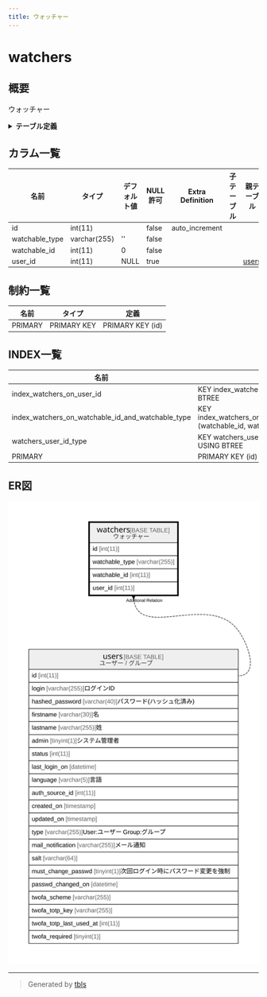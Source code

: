 ```yaml
---
title: ウォッチャー
---
```

# watchers

## 概要

ウォッチャー

<details>
<summary><strong>テーブル定義</strong></summary>

```sql
CREATE TABLE `watchers` (
  `id` int(11) NOT NULL AUTO_INCREMENT,
  `watchable_type` varchar(255) NOT NULL DEFAULT '',
  `watchable_id` int(11) NOT NULL DEFAULT 0,
  `user_id` int(11) DEFAULT NULL,
  PRIMARY KEY (`id`),
  KEY `watchers_user_id_type` (`user_id`,`watchable_type`),
  KEY `index_watchers_on_user_id` (`user_id`),
  KEY `index_watchers_on_watchable_id_and_watchable_type` (`watchable_id`,`watchable_type`)
) ENGINE=InnoDB DEFAULT CHARSET=utf8mb4
```

</details>

## カラム一覧

| 名前             | タイプ          | デフォルト値       | NULL許可   | Extra Definition | 子テーブル      | 親テーブル             | コメント     |
| -------------- | ------------ | ------------ | -------- | ---------------- | ---------- | ----------------- | -------- |
| id             | int(11)      |              | false    | auto_increment   |            |                   |          |
| watchable_type | varchar(255) | ''           | false    |                  |            |                   |          |
| watchable_id   | int(11)      | 0            | false    |                  |            |                   |          |
| user_id        | int(11)      | NULL         | true     |                  |            | [users](users.md) |          |

## 制約一覧

| 名前      | タイプ         | 定義               |
| ------- | ----------- | ---------------- |
| PRIMARY | PRIMARY KEY | PRIMARY KEY (id) |

## INDEX一覧

| 名前                                                | 定義                                                                                               |
| ------------------------------------------------- | ------------------------------------------------------------------------------------------------ |
| index_watchers_on_user_id                         | KEY index_watchers_on_user_id (user_id) USING BTREE                                              |
| index_watchers_on_watchable_id_and_watchable_type | KEY index_watchers_on_watchable_id_and_watchable_type (watchable_id, watchable_type) USING BTREE |
| watchers_user_id_type                             | KEY watchers_user_id_type (user_id, watchable_type) USING BTREE                                  |
| PRIMARY                                           | PRIMARY KEY (id) USING BTREE                                                                     |

## ER図

![er](watchers.svg)

---

> Generated by [tbls](https://github.com/k1LoW/tbls)
